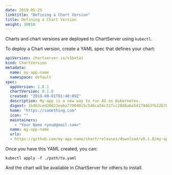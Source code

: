 ```yaml
---
date: 2019-05-25
linktitle: "Defining a Chart Version"
title: Defining a Chart Version
weight: 30010
---
```


Charts and chart versions are deployed to ChartServer using `kubectl`.

To deploy a Chart version, create a YAML spec that defines your chart:

```yaml
apiVersion: chartserver.io/v1beta1
kind: ChartVersion
metadata:
  name: my-app-name
  namespace: default
spec:
  appVersion: 1.0.1
  chartVersion: 0.1.0
  created: "2019-08-01T01:40:09Z"
  description: My-app is a new way to run AI on Kubernetes.
  digest: 1b463ced20823eaba77904015c546ca56c31fcc20d8a6a54179463fb12b78fc2
  home: "https://something.com"
  icon: ""
  maintainers:
    - "Your Name <you@gmail.com>"
  name: my-app-name
  urls:
  - https://github.com/my-app-name/chart/releases/download/v0.1.0/my-app-0.1.1.tgz
```

Once you have this YAML created, you can:

```shell
kubectl apply -f ./path/to.yaml
```

And the chart will be available in ChartServer for others to install.
